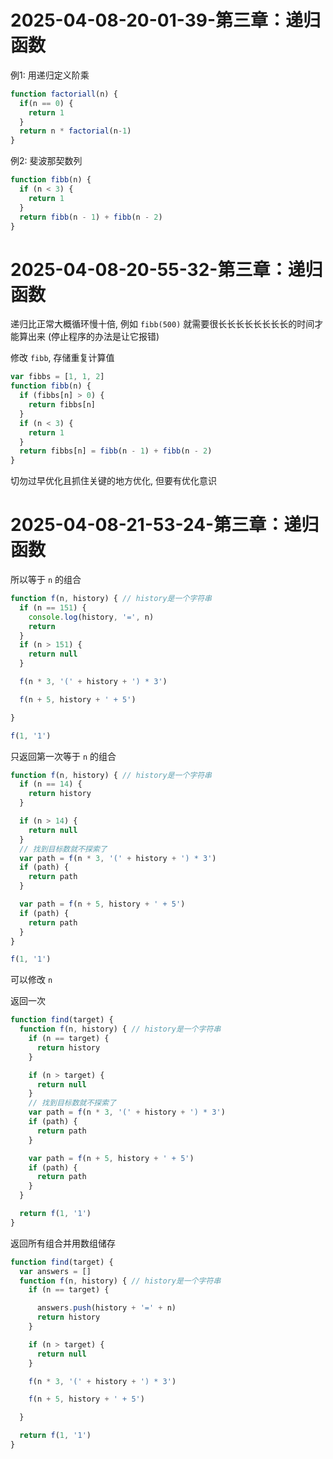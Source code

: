 # 2025-04-08-20-01-39-第三章：递归函数

例1: 用递归定义阶乘

```js
function factoriall(n) {
  if(n == 0) {
    return 1
  }
  return n * factorial(n-1)
}
```

例2: 斐波那契数列

```js
function fibb(n) {
  if (n < 3) {
    return 1
  }
  return fibb(n - 1) + fibb(n - 2)
}
```

# 2025-04-08-20-55-32-第三章：递归函数

递归比正常大概循环慢十倍, 例如 `fibb(500)` 就需要很长长长长长长长长的时间才能算出来 (停止程序的办法是让它报错)

修改 `fibb`, 存储重复计算值

```js
var fibbs = [1, 1, 2]
function fibb(n) {
  if (fibbs[n] > 0) {
    return fibbs[n]
  }
  if (n < 3) {
    return 1
  }
  return fibbs[n] = fibb(n - 1) + fibb(n - 2)
}
```

切勿过早优化且抓住关键的地方优化, 但要有优化意识

# 2025-04-08-21-53-24-第三章：递归函数

所以等于 `n` 的组合

```js
function f(n, history) { // history是一个字符串
  if (n == 151) {
    console.log(history, '=', n)
    return
  }
  if (n > 151) {
    return null
  }

  f(n * 3, '(' + history + ') * 3')

  f(n + 5, history + ' + 5')

}

f(1, '1')
```

只返回第一次等于 `n` 的组合

```js
function f(n, history) { // history是一个字符串
  if (n == 14) {
    return history
  }

  if (n > 14) {
    return null
  }
  // 找到目标数就不探索了
  var path = f(n * 3, '(' + history + ') * 3')
  if (path) {
    return path
  }

  var path = f(n + 5, history + ' + 5')
  if (path) {
    return path
  }
}

f(1, '1')
```

可以修改 `n`

返回一次
```js
function find(target) {
  function f(n, history) { // history是一个字符串
    if (n == target) {
      return history
    }

    if (n > target) {
      return null
    }
    // 找到目标数就不探索了
    var path = f(n * 3, '(' + history + ') * 3')
    if (path) {
      return path
    }

    var path = f(n + 5, history + ' + 5')
    if (path) {
      return path
    }
  }

  return f(1, '1')
}
```

返回所有组合并用数组储存

```js
function find(target) {
  var answers = []
  function f(n, history) { // history是一个字符串
    if (n == target) {

      answers.push(history + '=' + n)
      return history
    }

    if (n > target) {
      return null
    }

    f(n * 3, '(' + history + ') * 3')

    f(n + 5, history + ' + 5')

  }

  return f(1, '1')
}
```
